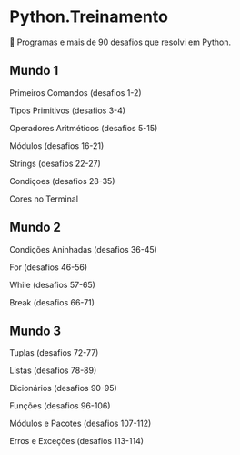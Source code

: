 # Python.Treinamento

🐍 Programas e mais de 90 desafios que resolvi em Python.

## Mundo 1 

Primeiros Comandos (desafios 1-2)

Tipos Primitivos (desafios 3-4)

Operadores Aritméticos (desafios 5-15)

Módulos (desafios 16-21)

Strings (desafios 22-27)

Condiçoes (desafios 28-35)

Cores no Terminal

## Mundo 2 

Condições Aninhadas (desafios 36-45)

For (desafios 46-56)

While (desafios 57-65)

Break (desafios 66-71)

## Mundo 3 

Tuplas (desafios 72-77)

Listas (desafios 78-89)

Dicionários (desafios 90-95)

Funções (desafios 96-106)

Módulos e Pacotes (desafios 107-112)

Erros e Exceções (desafios 113-114)
